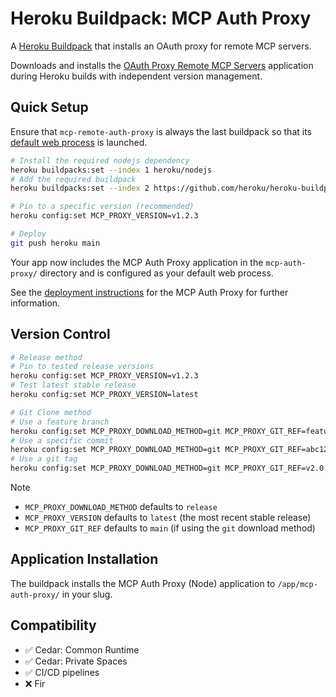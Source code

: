 # Heroku Buildpack: MCP Auth Proxy

A [Heroku Buildpack](https://devcenter.heroku.com/articles/buildpacks) that installs an OAuth proxy for remote MCP servers.

Downloads and installs the [OAuth Proxy Remote MCP Servers](https://github.com/heroku/mcp-remote-auth-proxy) application during Heroku builds with independent version management.

## Quick Setup

Ensure that `mcp-remote-auth-proxy` is always the last buildpack so that its [default web process](bin/release) is launched.

```bash
# Install the required nodejs dependency
heroku buildpacks:set --index 1 heroku/nodejs
# Add the required buildpack
heroku buildpacks:set --index 2 https://github.com/heroku/heroku-buildpack-mcp-auth-proxy

# Pin to a specific version (recommended)
heroku config:set MCP_PROXY_VERSION=v1.2.3

# Deploy
git push heroku main
```

Your app now includes the MCP Auth Proxy application in the `mcp-auth-proxy/` directory and is configured as your default web process.

See the [deployment instructions](https://github.com/heroku/mcp-remote-auth-proxy?tab=readme-ov-file#deployment) for the MCP Auth Proxy for further information.

## Version Control

```bash
# Release method
# Pin to tested release versions
heroku config:set MCP_PROXY_VERSION=v1.2.3
# Test latest stable release
heroku config:set MCP_PROXY_VERSION=latest

# Git Clone method
# Use a feature branch
heroku config:set MCP_PROXY_DOWNLOAD_METHOD=git MCP_PROXY_GIT_REF=feature-auth-v2
# Use a specific commit
heroku config:set MCP_PROXY_DOWNLOAD_METHOD=git MCP_PROXY_GIT_REF=abc123def
# Use a git tag
heroku config:set MCP_PROXY_DOWNLOAD_METHOD=git MCP_PROXY_GIT_REF=v2.0.0-beta
```
> [!NOTE]
> - `MCP_PROXY_DOWNLOAD_METHOD` defaults to `release`
> - `MCP_PROXY_VERSION` defaults to `latest` (the most recent stable release)
> - `MCP_PROXY_GIT_REF` defaults to `main` (if using the `git` download method)

## Application Installation

The buildpack installs the MCP Auth Proxy (Node) application to `/app/mcp-auth-proxy/` in your slug.

## Compatibility

- :white_check_mark: Cedar: Common Runtime
- :white_check_mark: Cedar: Private Spaces
- :white_check_mark: CI/CD pipelines
- :x: Fir

